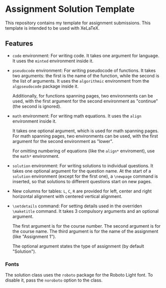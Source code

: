 # Assignment Solution Template

This repository contains my template for assignment submissions.
This template is intended to be used with XeLaTeX.

## Features
* `code` environment: For writing code.
  It takes one argument for language.
  It uses the `minted` environment inside it.

* `pseudocode` environment: For writing pseudocode of functions.
  It takes two arguments: the first is the name of the function, while the second is the list of arguments.
  It uses the `algorithmic` environment from the `algpseudocode` package inside it.

  Additionally, for functions spanning pages, two environments can be used, with the first argument for the second environment as "continue" (the second is ignored).

* `math` environment: For writing math equations.
  It uses the `align` environment inside it.

  It takes one optional argument, which is used for math spanning pages.
  For math spanning pages, two environments can be used, with the first argument for the second environment as "lower".

  For omitting numbering of equations (like the `align*` enviroment), use the `math*` environment.

* `solution` environment: For writing solutions to individual questions.
  It takes one optional argument for the question name.
  At the start of a `solution` environment (except for the first one), a `\newpage` command is inserted, so that solutions to different questions start on new pages.

* New columns for tables: `L`, `C`, `R` are provided for left, center and right horizontal alignment with centered vertical alignment.

* `\setdetails` command: For setting details used in the overriden `\maketitle` command.
  It takes 3 compulsory arguments and an optional argument.

  The first argument is for the course number.
  The second argument is for the course name.
  The third argument is for the name of the assignment (like "Assignment 1").

  The optional argument states the type of assignment (by default "Solution").

### Fonts
The solution class uses the `roboto` package for the Roboto Light font.
To disable it, pass the `noroboto` option to the class.
